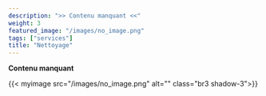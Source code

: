 ```yaml
---
description: ">> Contenu manquant <<"
weight: 3
featured_image: "/images/no_image.png"
tags: ["services"]
title: "Nettoyage"
---
```


**Contenu manquant**

{{< myimage src="/images/no_image.png" alt="" class="br3 shadow-3">}}

